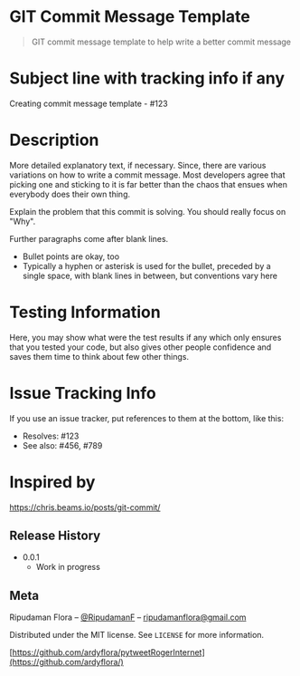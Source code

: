 # GIT Commit Message Template
> GIT commit message template to help write a better commit message

# Subject line with tracking info if any
Creating commit message template - #123

# Description
More detailed explanatory text, if necessary. Since, there are various variations on how to write a commit message. Most developers agree that picking one and sticking to it is far better than the chaos that ensues when everybody does their own thing. 

Explain the problem that this commit is solving. You should really focus on "Why".

Further paragraphs come after blank lines.
 - Bullet points are okay, too
 - Typically a hyphen or asterisk is used for the bullet, preceded
   by a single space, with blank lines in between, but conventions
   vary here

# Testing Information
Here, you may show what were the test results if any which only ensures that you tested your code, but also gives other people confidence and saves them time to think about few other things.

# Issue Tracking Info
If you use an issue tracker, put references to them at the bottom, like this:
- Resolves: #123
- See also: #456, #789

# Inspired by
https://chris.beams.io/posts/git-commit/

## Release History
* 0.0.1
    * Work in progress

## Meta

Ripudaman Flora – [@RipudamanF](https://twitter.com/RipudamanF) – ripudamanflora@gmail.com

Distributed under the MIT license. See ``LICENSE`` for more information.

[https://github.com/ardyflora/pytweetRogerInternet](https://github.com/ardyflora/)
